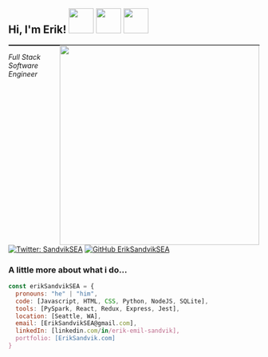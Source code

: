 <h2> Hi, I'm Erik! <img src="https://images.squarespace-cdn.com/content/v1/599f4601e3df283ad2ee5d10/1563911714892-JYMMEB7H7WI24VEJU9UW/ke17ZwdGBToddI8pDm48kDpmvDem-4laW87fbqJZt2QUqsxRUqqbr1mOJYKfIPR7LoDQ9mXPOjoJoqy81S2I8N_N4V1vUb5AoIIIbLZhVYxCRW4BPu10St3TBAUQYVKcv382BcOxWI54d38o40BDdI6fbYjzr7drPZ8tA-MdrwP5uXJ0Q_3ZxH0Bkf0cJ4LE/1200px-Flag_of_Cascadia.svg.png" width="50">  <img src="https://pngimage.net/wp-content/uploads/2018/06/van-cartoon-png-4.png" width="50">  <img src="https://upload.wikimedia.org/wikipedia/en/thumb/6/6d/Seattle_Mariners_logo_%28low_res%29.svg/1200px-Seattle_Mariners_logo_%28low_res%29.svg.png" width="50"></h2>
<div style="border-radius: 5px; border: 1px black solid"><img align='right' src="https://i.imgur.com/oABUPXa.jpg" width="400"></div>
<p><em>Full Stack Software Engineer</em></p>

[![Twitter: SandvikSEA](https://img.shields.io/twitter/follow/SandvikSEA?style=social)](https://twitter.com/SandvikSEA)
[![GitHub ErikSandvikSEA](https://img.shields.io/github/followers/ErikSandvikSEA?label=follow&style=social)](https://github.com/ErikSandvikSEA)


### A little more about what i do...  

```javascript
const erikSandvikSEA = {
  pronouns: "he" | "him",
  code: [Javascript, HTML, CSS, Python, NodeJS, SQLite],
  tools: [PySpark, React, Redux, Express, Jest],
  location: [Seattle, WA],
  email: [ErikSandvikSEA@gmail.com],
  linkedIn: [linkedin.com/in/erik-emil-sandvik],
  portfolio: [ErikSandvik.com]
}
```



